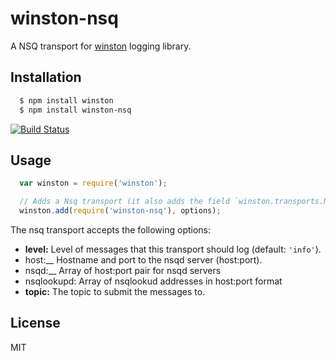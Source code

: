 # winston-nsq

A NSQ transport for [winston](https://github.com/flatiron/winston) logging library.

## Installation
``` bash
  $ npm install winston
  $ npm install winston-nsq
```
[![Build Status](https://secure.travis-ci.org/Everyplay/winston-nsq.png)](http://travis-ci.org/nokk/Everyplay/winston-nsq)

## Usage
``` js
  var winston = require('winston');

  // Adds a Nsq transport (it also adds the field `winston.transports.Nsq`)
  winston.add(require('winston-nsq'), options);
```

The nsq transport accepts the following options:

* __level:__ Level of messages that this transport should log (default: `'info'`).
* host:__ Hostname and port to the nsqd server (host:port).
* nsqd:__ Array of host:port pair for nsqd servers
* nsqlookupd: Array of nsqlookud addresses in host:port format
* __topic:__ The topic to submit the messages to.

## License
MIT
